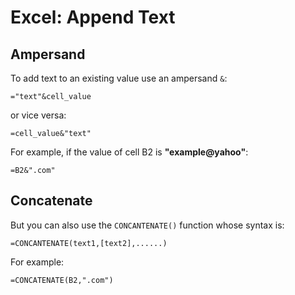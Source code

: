 # Excel: Append Text

## Ampersand

To add text to an existing value use an ampersand `&`:

```
="text"&cell_value
```

or vice versa:

```
=cell_value&"text"
```



For example, if the value of cell B2 is **"example@yahoo"**:

```
=B2&".com"
```



## Concatenate

But you can also use the `CONCANTENATE()` function whose syntax is:

```
=CONCANTENATE(text1,[text2],......)
```



For example:

```
=CONCATENATE(B2,".com")
```

